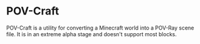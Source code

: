POV-Craft
=========

POV-Craft is a utility for converting a Minecraft world into a POV-Ray scene file.  It is in an extreme alpha stage and doesn't support most blocks.
